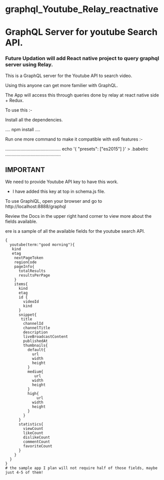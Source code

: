 # graphql_Youtube_Relay_reactnative
# GraphQL Server for youtube Search API.

### Future Updation will add React native project to query graphql server using Relay.

This is a GraphQL server for the Youtube API to search video.

Using this anyone can get more familier with GraphQL.

The App will access this through queries done by relay at react native side + Redux.

To use this :- 

Install all the dependencies.

....
npm install 
....

Run one more command to make it compatible with es6 features :- 

............................................
echo '{ "presets": ["es2015"] }' > .babelrc
............................................

## IMPORTANT

We need to provide Youtube API key to have this work.

* I have added this key at top in schema.js file.

To use GraphiQL, open your browser and go to http://localhost:8888/graphql

Review the Docs in the upper right hand corner to view more about the fields available.

 ere is a sample of all the available fields for the youtube search API.

```
{
  youtube(term:"good morning"){
   kind
   etag
    nextPageToken
    regionCode
    pageInfo{
      totalResults
      resultsPerPage
    }
    items{
      kind
      etag
      id {
        videoId
        kind
      }
      snippet{
       title
        channelId
        channelTitle
        description
        liveBroadcastContent
        publishedAt
        thumbnails{
          default{
            url
            width
            height
          }
          medium{
             url
            width
            height
          }
          high{
              url
            width
            height
          }
        }
      }
      statistics{
        viewCount
        likeCount
        dislikeCount
        commentCount
        favoriteCount
      }
    }
  }
}
# the sample app I plan will not require half of those fields, maybe just 4-5 of them!
